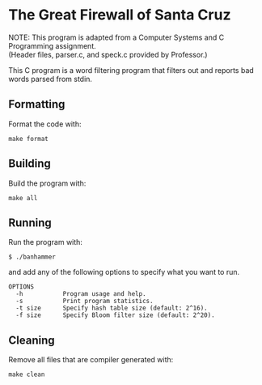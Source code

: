 # The Great Firewall of Santa Cruz

NOTE: This program is adapted from a Computer Systems and C Programming assignment.\
(Header files, parser.c, and speck.c provided by Professor.)

This C program is a word filtering program that filters out
and reports bad words parsed from stdin.

## Formatting

Format the code with:

```
make format
```

## Building

Build the program with:

```
make all
```

## Running

Run the program with:

```
$ ./banhammer
```
and add any of the following options to specify what you want to run.
```
OPTIONS
  -h           Program usage and help.
  -s           Print program statistics.
  -t size      Specify hash table size (default: 2^16).
  -f size      Specify Bloom filter size (default: 2^20).
```

## Cleaning

Remove all files that are compiler generated with:

```
make clean
```
